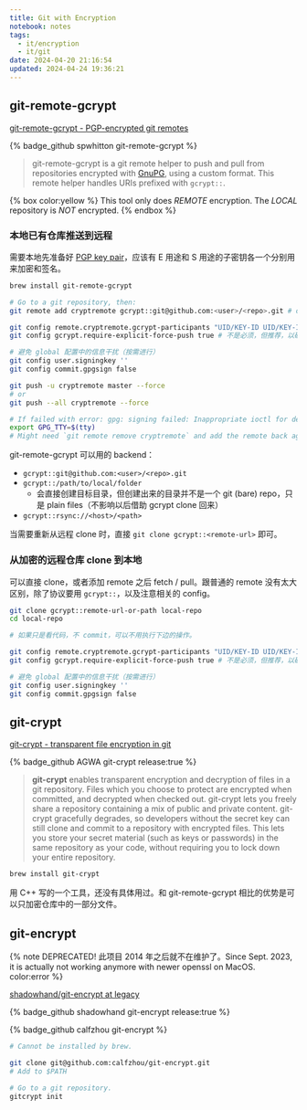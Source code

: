 ```yaml
---
title: Git with Encryption
notebook: notes
tags:
  - it/encryption
  - it/git
date: 2024-04-20 21:16:54
updated: 2024-04-24 19:36:21
---
```

## git-remote-gcrypt

[git-remote-gcrypt - PGP-encrypted git remotes](https://spwhitton.name/tech/code/git-remote-gcrypt/)

{% badge_github spwhitton git-remote-gcrypt %}

> git-remote-gcrypt is a git remote helper to push and pull from repositories encrypted with [GnuPG](https://www.gnupg.org/), using a custom format. This remote helper handles URIs prefixed with `gcrypt::`.

{% box color:yellow %}
This tool only does *REMOTE* encryption. The *LOCAL* repository is *NOT* encrypted.
{% endbox %}

### 本地已有仓库推送到远程

需要本地先准备好 [PGP key pair](/notes/pgp)，应该有 E 用途和 S 用途的子密钥各一个分别用来加密和签名。

``` bash
brew install git-remote-gcrypt

# Go to a git repository, then:
git remote add cryptremote gcrypt::git@github.com:<user>/<repo>.git # or any arbitrary remote name

git config remote.cryptremote.gcrypt-participants "UID/KEY-ID UID/KEY-ID"
git config gcrypt.require-explicit-force-push true # 不是必须，但推荐，以确保 push 的时候一定加上 --force 参数

# 避免 global 配置中的信息干扰（按需进行）
git config user.signingkey ''
git config commit.gpgsign false

git push -u cryptremote master --force
# or
git push --all cryptremote --force

# If failed with error: gpg: signing failed: Inappropriate ioctl for device
export GPG_TTY=$(tty)
# Might need `git remote remove cryptremote` and add the remote back again.
```

git-remote-gcrypt 可以用的 backend：

- `gcrypt::git@github.com:<user>/<repo>.git`
- `gcrypt::/path/to/local/folder`
  - 会直接创建目标目录，但创建出来的目录并不是一个 git (bare) repo，只是 plain files（不影响以后借助 gcrypt clone 回来）
- `gcrypt::rsync://<host>/<path>`

当需要重新从远程 clone 时，直接 `git clone gcrypt::<remote-url>` 即可。

### 从加密的远程仓库 clone 到本地

可以直接 clone，或者添加 remote 之后 fetch / pull。跟普通的 remote 没有太大区别，除了协议要用 `gcrypt::`，以及注意相关的 config。

``` bash
git clone gcrypt::remote-url-or-path local-repo
cd local-repo

# 如果只是看代码，不 commit，可以不用执行下边的操作。

git config remote.cryptremote.gcrypt-participants "UID/KEY-ID UID/KEY-ID"
git config gcrypt.require-explicit-force-push true # 不是必须，但推荐，以确保 push 的时候一定加上 --force 参数

# 避免 global 配置中的信息干扰（按需进行）
git config user.signingkey ''
git config commit.gpgsign false
```

## git-crypt

[git-crypt - transparent file encryption in git](https://www.agwa.name/projects/git-crypt/)

{% badge_github AGWA git-crypt release:true %}

> **git-crypt** enables transparent encryption and decryption of files in a git repository. Files which you choose to protect are encrypted when committed, and decrypted when checked out. git-crypt lets you freely share a repository containing a mix of public and private content. git-crypt gracefully degrades, so developers without the secret key can still clone and commit to a repository with encrypted files. This lets you store your secret material (such as keys or passwords) in the same repository as your code, without requiring you to lock down your entire repository.

``` bash
brew install git-crypt
```

用 C++ 写的一个工具，还没有具体用过。和 git-remote-gcrypt 相比的优势是可以只加密仓库中的一部分文件。

## git-encrypt

{% note DEPRECATED! 此项目 2014 年之后就不在维护了。Since Sept. 2023, it is actually not working anymore with newer openssl on MacOS. color:error %}

[shadowhand/git-encrypt at legacy](https://github.com/shadowhand/git-encrypt/tree/legacy)

{% badge_github shadowhand git-encrypt release:true %}

{% badge_github calfzhou git-encrypt %}

``` bash
# Cannot be installed by brew.

git clone git@github.com:calfzhou/git-encrypt.git
# Add to $PATH

# Go to a git repository.
gitcrypt init
```
